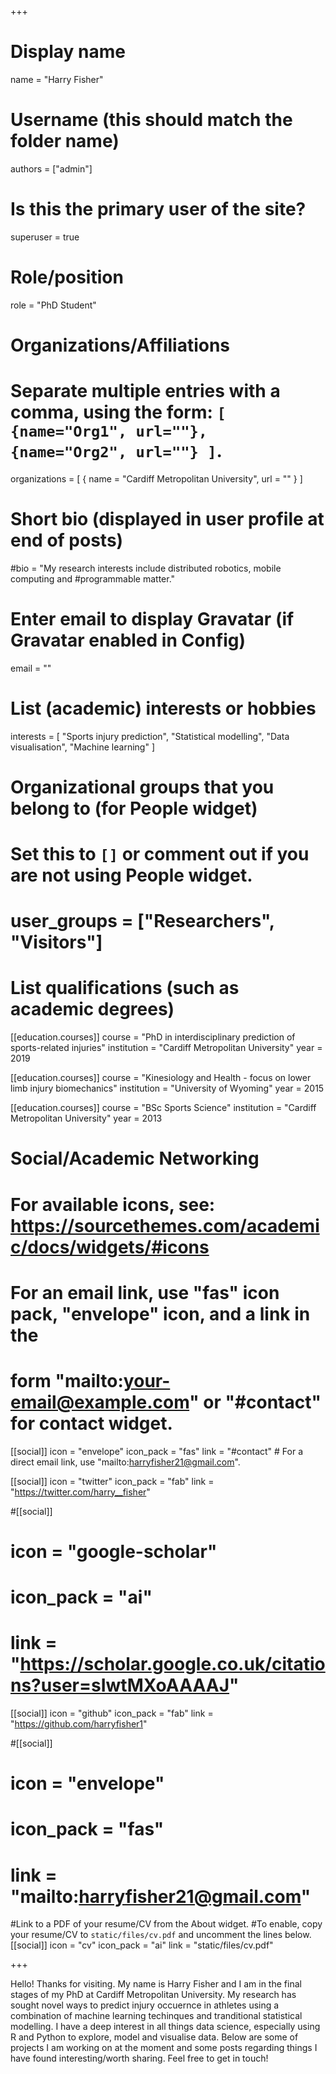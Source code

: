 +++
# Display name
name = "Harry Fisher"

# Username (this should match the folder name)
authors = ["admin"]

# Is this the primary user of the site?
superuser = true

# Role/position
role = "PhD Student"

# Organizations/Affiliations
#   Separate multiple entries with a comma, using the form: `[ {name="Org1", url=""}, {name="Org2", url=""} ]`.
organizations = [ { name = "Cardiff Metropolitan University", url = "" } ]

# Short bio (displayed in user profile at end of posts)
#bio = "My research interests include distributed robotics, mobile computing and #programmable matter."

# Enter email to display Gravatar (if Gravatar enabled in Config)
email = ""

# List (academic) interests or hobbies
interests = [
  "Sports injury prediction",
  "Statistical modelling",
  "Data visualisation",
  "Machine learning"
]

# Organizational groups that you belong to (for People widget)
#   Set this to `[]` or comment out if you are not using People widget.
# user_groups = ["Researchers", "Visitors"]

# List qualifications (such as academic degrees)
[[education.courses]]
  course = "PhD in interdisciplinary prediction of sports-related injuries"
  institution = "Cardiff Metropolitan University"
  year = 2019

[[education.courses]]
  course = "Kinesiology and Health - focus on lower limb injury biomechanics"
  institution = "University of Wyoming"
  year = 2015

[[education.courses]]
  course = "BSc Sports Science"
  institution = "Cardiff Metropolitan University"
  year = 2013

# Social/Academic Networking
# For available icons, see: https://sourcethemes.com/academic/docs/widgets/#icons
#   For an email link, use "fas" icon pack, "envelope" icon, and a link in the
#   form "mailto:your-email@example.com" or "#contact" for contact widget.

[[social]]
  icon = "envelope"
  icon_pack = "fas"
  link = "#contact"  # For a direct email link, use "mailto:harryfisher21@gmail.com".

[[social]]
  icon = "twitter"
  icon_pack = "fab"
  link = "https://twitter.com/harry__fisher"

#[[social]]
#  icon = "google-scholar"
#  icon_pack = "ai"
#  link = "https://scholar.google.co.uk/citations?user=sIwtMXoAAAAJ"

[[social]]
  icon = "github"
  icon_pack = "fab"
  link = "https://github.com/harryfisher1"

#[[social]]
#  icon = "envelope"
#  icon_pack = "fas"
#  link = "mailto:harryfisher21@gmail.com"

#Link to a PDF of your resume/CV from the About widget.
#To enable, copy your resume/CV to `static/files/cv.pdf` and uncomment the lines below.
[[social]]
  icon = "cv"
  icon_pack = "ai"
  link = "static/files/cv.pdf"

+++

Hello! Thanks for visiting. My name is Harry Fisher and I am in the final stages of my PhD at Cardiff Metropolitan University. My research has sought novel ways to predict injury occuernce in athletes using a combination of machine learning techinques and tranditional statistical modelling. I have a deep interest in all things data science, especially using R and Python to explore, model and visualise data. Below are some of projects I am working on at the moment and some posts regarding things I have found interesting/worth sharing. Feel free to get in touch!
